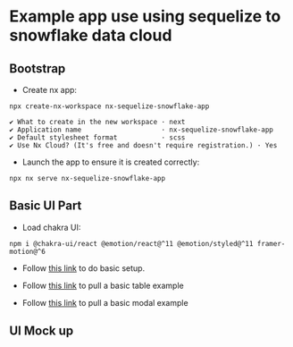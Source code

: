 # Example app use using sequelize to snowflake data cloud

## Bootstrap
- Create nx app:
```
npx create-nx-workspace nx-sequelize-snowflake-app

✔ What to create in the new workspace · next
✔ Application name                    · nx-sequelize-snowflake-app
✔ Default stylesheet format           · scss
✔ Use Nx Cloud? (It's free and doesn't require registration.) · Yes
```

- Launch the app to ensure it is created correctly:
```
npx nx serve nx-sequelize-snowflake-app
```

## Basic UI Part
- Load chakra UI:
```
npm i @chakra-ui/react @emotion/react@^11 @emotion/styled@^11 framer-motion@^6
```

- Follow [this link](https://chakra-ui.com/guides/getting-started/nextjs-guide) to do basic setup.

- Follow [this link](https://chakra-ui.com/guides/integrations/with-react-table) to pull a basic table example

- Follow [this link](https://chakra-ui.com/docs/components/overlay/modal) to pull a basic modal example

## UI Mock up
